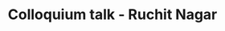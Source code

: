 ---
name: Ruchit Nagar
position: Yale New Haven Hospital Resident and Founder of Khushi Baby
title: Colloquium talk - Ruchit Nagar
date_coll: Friday, March 24th 2023, 9 AM ET / 2 PM WAT/CET
bio: Ruchit Nagar, MD, MPH is a combined internal medicine and pediatrics resident at Yale. He is also the co-founder and CEO at Khushi Baby, a digital health non-profit working as the technical support partner to the Department of Health of India's largest state, Rajasthan. Ruchit trained at Harvard and Yale for his medical and public health degrees respectively. He's been recognized as a Forbes 30under30 leader in healthcare and distinguished young alumnus at the Yale School of Public Health. His interests include critical care, health systems change, impact evaluation, and machine learning for global health.
talktitle: Unlocking Precision Public Health in Rajasthan, India
talkapstract: Public health in India is undergoing a digital transformation. Community health workers, newly equipped with smartphones, are now reporting beneficiary-level data with village level granularity, in real-time. This talk will explore how Khushi Baby, the technical support partner to the Department of Health in Rajasthan, India, and collaborators, are using this new big data, from over 70K community health workers, to drive insights at the beneficiary, health-worker, and community level.
description: Ruchit Nagar - Unlocking Precision Public Health in Rajasthan, India
season: Spring 2023
active: 0
image: "/assets/colloquium/ruchit_nagar.jfif"
link: https://www.linkedin.com/in/ruchit-nagar-9971047a/
youtube_link: https://www.youtube.com/watch?v=8RinIwKf1zE
---